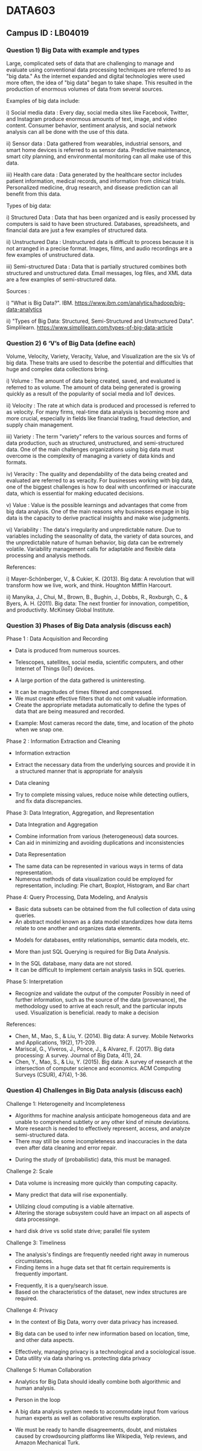 # DATA603
## Campus ID : LB04019
### Question 1) Big Data with example and types
Large, complicated sets of data that are challenging to manage and evaluate using conventional data processing techniques are referred to as "big data." As the internet expanded and digital technologies were used more often, the idea of "big data" began to take shape. This resulted in the production of enormous volumes of data from several sources.

Examples of big data include:

i) Social media data : Every day, social media sites like Facebook, Twitter, and Instagram produce enormous amounts of text, image, and video content. Consumer behavior, sentiment analysis, and social network analysis can all be done with the use of this data.

ii) Sensor data : Data gathered from wearables, industrial sensors, and smart home devices is referred to as sensor data. Predictive maintenance, smart city planning, and environmental monitoring can all make use of this data.

iii) Health care data : Data generated by the healthcare sector includes patient information, medical records, and information from clinical trials. Personalized medicine, drug research, and disease prediction can all benefit from this data.

Types of big data:

i) Structured Data : Data that has been organized and is easily processed by computers is said to have been structured. Databases, spreadsheets, and financial data are just a few examples of structured data.

ii) Unstructured Data : Unstructured data is difficult to process because it is not arranged in a precise format. Images, films, and audio recordings are a few examples of unstructured data.

iii) Semi-structured Data : Data that is partially structured combines both structured and unstructured data. Email messages, log files, and XML data are a few examples of semi-structured data.

Sources :

i) "What is Big Data?". IBM. https://www.ibm.com/analytics/hadoop/big-data-analytics

ii) "Types of Big Data: Structured, Semi-Structured and Unstructured Data". Simplilearn. https://www.simplilearn.com/types-of-big-data-article

### Question 2) 6 ‘V’s of Big Data (define each)

Volume, Velocity, Variety, Veracity, Value, and Visualization are the six Vs of big data. These traits are used to describe the potential and difficulties that huge and complex data collections bring.

i) Volume : The amount of data being created, saved, and evaluated is referred to as volume. The amount of data being generated is growing quickly as a result of the popularity of social media and IoT devices.

ii) Velocity : The rate at which data is produced and processed is referred to as velocity. For many firms, real-time data analysis is becoming more and more crucial, especially in fields like financial trading, fraud detection, and supply chain management.

iii) Variety : The term "variety" refers to the various sources and forms of data production, such as structured, unstructured, and semi-structured data. One of the main challenges organizations using big data must overcome is the complexity of managing a variety of data kinds and formats.

iv) Veracity : The quality and dependability of the data being created and evaluated are referred to as veracity. For businesses working with big data, one of the biggest challenges is how to deal with unconfirmed or inaccurate data, which is essential for making educated decisions.

v) Value : Value is the possible learnings and advantages that come from big data analysis. One of the main reasons why businesses engage in big data is the capacity to derive practical insights and make wise judgments.

vi) Variability : The data's irregularity and unpredictable nature. Due to variables including the seasonality of data, the variety of data sources, and the unpredictable nature of human behavior, big data can be extremely volatile. Variability management calls for adaptable and flexible data processing and analysis methods.

References:

i) Mayer-Schönberger, V., & Cukier, K. (2013). Big data: A revolution that will transform how we live, work, and think. Houghton Mifflin Harcourt.

ii) Manyika, J., Chui, M., Brown, B., Bughin, J., Dobbs, R., Roxburgh, C., & Byers, A. H. (2011). Big data: The next frontier for innovation, competition, and productivity. McKinsey Global Institute.

### Question 3) Phases of Big Data analysis (discuss each)

Phase 1 : Data Acquisition and Recording

* Data is produced from numerous sources.

- Telescopes, satellites, social media, scientific computers, and other Internet of Things (IoT) devices.

* A large portion of the data gathered is uninteresting.
- It can be magnitudes of times filtered and compressed.
- We must create effective filters that do not omit valuable information.
- Create the appropriate metadata automatically to define the types of data that are being measured and recorded.
 * Example: Most cameras record the date, time, and location of the photo when we snap one.
 
Phase 2 : Information Extraction and Cleaning
* Information extraction
- Extract the necessary data from the underlying sources and provide it in a structured manner that is appropriate for analysis
* Data cleaning
- Try to complete missing values, reduce noise while detecting outliers, and fix data discrepancies.

Phase 3: Data Integration, Aggregation, and Representation
* Data Integration and Aggregation
- Combine information from various (heterogeneous) data sources.
- Can aid in minimizing and avoiding duplications and inconsistencies

* Data Representation
- The same data can be represented in various ways in terms of data representation.
- Numerous methods of data visualization could be employed for representation, including: Pie chart, Boxplot, Histogram, and Bar chart

Phase 4: Query Processing, Data Modeling, and Analysis
* Basic data subsets can be obtained from the full collection of data using queries.
* An abstract model known as a data model standardizes how data items relate to one another and organizes data elements.
- Models for databases, entity relationships, semantic data models, etc.

* More than just SQL Querying is required for Big Data Analysis.
- In the SQL database, many data are not stored.
- It can be difficult to implement certain analysis tasks in SQL queries.

Phase 5: Interpretation
* Recognize and validate the output of the computer
Possibly in need of further information, such as the source of the data (provenance), the methodology used to arrive at each result, and the particular inputs used.
Visualization is beneficial.
ready to make a decision

References:

* Chen, M., Mao, S., & Liu, Y. (2014). Big data: A survey. Mobile Networks and Applications, 19(2), 171-209.
* Mariscal, G., Viveros, J., Ponce, J., & Alvarez, F. (2017). Big data processing: A survey. Journal of Big Data, 4(1), 24.
* Chen, Y., Mao, S., & Liu, Y. (2015). Big data: A survey of research at the intersection of computer science and economics. ACM Computing Surveys (CSUR), 47(4), 1-36.

### Question 4) Challenges in Big Data analysis (discuss each)

Challenge 1: Heterogeneity and Incompleteness

* Algorithms for machine analysis anticipate homogeneous data and are unable to comprehend subtlety or any other kind of minute deviations.
* More research is needed to effectively represent, access, and analyze semi-structured data.
* There may still be some incompleteness and inaccuracies in the data even after data cleaning and error repair.
- During the study of (probabilistic) data, this must be managed.

Challenge 2: Scale
* Data volume is increasing more quickly than computing capacity.
- Many predict that data will rise exponentially.
* Utilizing cloud computing is a viable alternative.
* Altering the storage subsystem could have an impact on all aspects of data processinge.
-  hard disk drive vs solid state drive; parallel file system 

Challenge 3: Timeliness
* The analysis's findings are frequently needed right away in numerous circumstances.
* Finding items in a huge data set that fit certain requirements is frequently important.
- Frequently, it is a query/search issue.
- Based on the characteristics of the dataset, new index structures are required.

Challenge 4: Privacy
* In the context of Big Data, worry over data privacy has increased.
- Big data can be used to infer new information based on location, time, and other data aspects.
* Effectively, managing privacy is a technological and a sociological issue.
* Data utility via data sharing vs. protecting data privacy

Challenge 5: Human Collaboration
* Analytics for Big Data should ideally combine both algorithmic and human analysis.
- Person in the loop
* A big data analysis system needs to accommodate input from various human experts as well as collaborative results exploration.
- We must be ready to handle disagreements, doubt, and mistakes caused by crowdsourcing platforms like Wikipedia, Yelp reviews, and Amazon Mechanical Turk.

